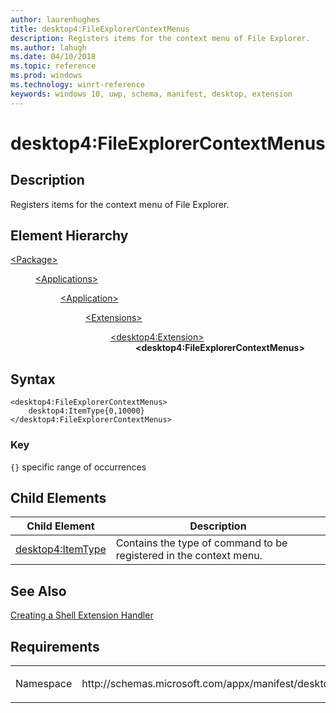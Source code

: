 ```yaml
---
author: laurenhughes
title: desktop4:FileExplorerContextMenus
description: Registers items for the context menu of File Explorer.
ms.author: lahugh
ms.date: 04/10/2018
ms.topic: reference
ms.prod: windows
ms.technology: winrt-reference
keywords: windows 10, uwp, schema, manifest, desktop, extension 
---
```


# desktop4:FileExplorerContextMenus

## Description
Registers items for the context menu of File Explorer.

## Element Hierarchy
<dl>
<dt><a href="element-package.md">&lt;Package&gt;</a></dt>
<dd>
<dl>
<dt><a href="element-applications.md">&lt;Applications&gt;</a></dt>
<dd>
<dl>
<dt><a href="element-application.md">&lt;Application&gt;</a></dt>
<dd>
<dl>
<dt><a href="element-1-extensions.md">&lt;Extensions&gt;</a></dt>
<dd>
<dl>
<dt><a href="element-desktop4-extension.md">&lt;desktop4:Extension&gt;</a></dt>
<dd><b>&lt;desktop4:FileExplorerContextMenus&gt;</b></dd>
</dl>
</dd>
</dl>
</dd>
</dl>
</dd>
</dl>
</dd>
</dl>


## Syntax
```syntax
<desktop4:FileExplorerContextMenus>
    desktop4:ItemType{0,10000}
</desktop4:FileExplorerContextMenus>
```

### Key
`{}` specific range of occurrences


## Child Elements

| Child Element | Description |
|---------------|-------------|
| [desktop4:ItemType](element-desktop4-itemtype.md) | Contains the type of command to be registered in the context menu. |  

## See Also
[Creating a Shell Extension Handler](https://msdn.microsoft.com/library/windows/desktop/cc144067.aspx)


## Requirements

<table>
<colgroup>
<col width="50%" />
<col width="50%" />
</colgroup>
<tbody>
<tr class="odd">
<td><p>Namespace</p></td>
<td><p>http://schemas.microsoft.com/appx/manifest/desktop/windows10/4</p></td>
</tr>
</tbody>
</table>